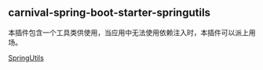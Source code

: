 ## carnival-spring-boot-starter-springutils

本插件包含一个工具类供使用，当应用中无法使用依赖注入时，本插件可以派上用场。

[SpringUtils](https://github.com/yingzhuo/carnival/blob/master/carnival-spring-boot-starter-springutils/src/main/java/com/github/yingzhuo/carnival/spring/SpringUtils.java)

